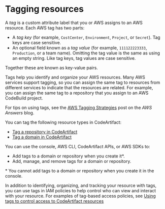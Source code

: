 # Tagging resources<a name="tag-resources"></a>

A *tag* is a custom attribute label that you or AWS assigns to an AWS resource\. Each AWS tag has two parts:
+ A *tag key* \(for example, `CostCenter`, `Environment`, `Project`, or `Secret`\)\. Tag keys are case sensitive\.
+ An optional field known as a *tag value* \(for example, `111122223333`, `Production`, or a team name\)\. Omitting the tag value is the same as using an empty string\. Like tag keys, tag values are case sensitive\.

Together these are known as key\-value pairs\.

Tags help you identify and organize your AWS resources\. Many AWS services support tagging, so you can assign the same tag to resources from different services to indicate that the resources are related\. For example, you can assign the same tag to a repository that you assign to an AWS CodeBuild project\.

For tips on using tags, see the [AWS Tagging Strategies](https://aws.amazon.com/answers/account-management/aws-tagging-strategies/) post on the *AWS Answers* blog\. 

You can tag the following resource types in CodeArtifact:
+ [Tag a repository in CodeArtifact](tag-repositories.md)
+ [Tag a domain in CodeArtifact](tag-domains.md)

You can use the console, AWS CLI, CodeArtifact APIs, or AWS SDKs to: 
+ Add tags to a domain or repository when you create it\*\.
+ Add, manage, and remove tags for a domain or repository\.

\* You cannot add tags to a domain or repository when you create it in the console\.

In addition to identifying, organizing, and tracking your resource with tags, you can use tags in IAM policies to help control who can view and interact with your resource\. For examples of tag\-based access policies, see [Using tags to control access to CodeArtifact resources](tag-based-access-control.md)